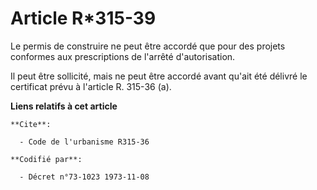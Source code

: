 # Article R*315-39

Le permis de construire ne peut être accordé que pour des projets conformes aux prescriptions de l'arrêté d'autorisation.

Il peut être sollicité, mais ne peut être accordé avant qu'ait été délivré le certificat prévu à l'article R. 315-36 (a).

**Liens relatifs à cet article**

	**Cite**:

	  - Code de l'urbanisme R315-36

	**Codifié par**:

	  - Décret n°73-1023 1973-11-08
